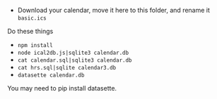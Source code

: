 - Download your calendar, move it here to this folder, and rename it `basic.ics`

Do these things
- `npm install`
- `node ical2db.js|sqlite3 calendar.db`
- `cat calendar.sql|sqlite3 calendar.db`
- `cat hrs.sql|sqlite calendar3.db`
- `datasette calendar.db`

You may need to pip install datasette.
